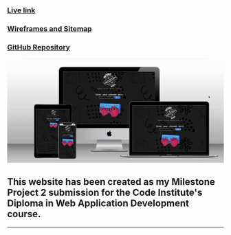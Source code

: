 ### [Live link](https://parduckids.github.io/milestone-project-two)

### [Wireframes and Sitemap](https://share.balsamiq.com/c/8obJqRrkHdLQWv489UPKAP.png)

### [GitHub Repository](https://github.com/parduckids/milestone-project-two)



<!-- Screenshot on different devices  -->
![image](screens.gif)

## This website has been created as my Milestone Project 2 submission for the Code Institute's Diploma in Web Application Development course. 


---